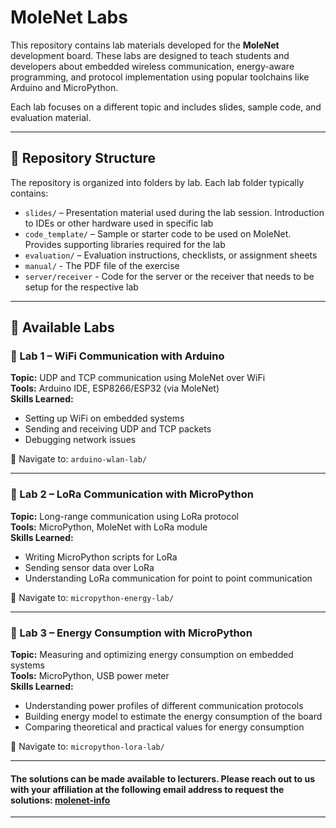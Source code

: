 # MoleNet Labs

This repository contains lab materials developed for the **MoleNet** development board. These labs are designed to teach students and developers about embedded wireless communication, energy-aware programming, and protocol implementation using popular toolchains like Arduino and MicroPython.

Each lab focuses on a different topic and includes slides, sample code, and evaluation material.

---

## 📁 Repository Structure

The repository is organized into folders by lab. Each lab folder typically contains:

- `slides/` – Presentation material used during the lab session. Introduction to IDEs or other hardware used in specific lab
- `code_template/` – Sample or starter code to be used on MoleNet. Provides supporting libraries required for the lab
- `evaluation/` – Evaluation instructions, checklists, or assignment sheets
- `manual/` - The PDF file of the exercise
- `server/receiver` - Code for the server or the receiver that needs to be setup for the respective lab

---

## 🧪 Available Labs

### 🔹 Lab 1 – WiFi Communication with Arduino

**Topic:** UDP and TCP communication using MoleNet over WiFi  
**Tools:** Arduino IDE, ESP8266/ESP32 (via MoleNet)  
**Skills Learned:**
- Setting up WiFi on embedded systems
- Sending and receiving UDP and TCP packets
- Debugging network issues

📂 Navigate to: `arduino-wlan-lab/`

---

### 🔹 Lab 2 – LoRa Communication with MicroPython

**Topic:** Long-range communication using LoRa protocol  
**Tools:** MicroPython, MoleNet with LoRa module  
**Skills Learned:**
- Writing MicroPython scripts for LoRa
- Sending sensor data over LoRa
- Understanding LoRa communication for point to point communication

📂 Navigate to: `micropython-energy-lab/`

---

### 🔹 Lab 3 – Energy Consumption with MicroPython

**Topic:** Measuring and optimizing energy consumption on embedded systems  
**Tools:** MicroPython, USB power meter  
**Skills Learned:**
- Understanding power profiles of different communication protocols
- Building energy model to estimate the energy consumption of the board
- Comparing theoretical and practical values for energy consumption

📂 Navigate to: `micropython-lora-lab/`

---

#### The solutions can be made available to lecturers. Please reach out to us with your affiliation at the following email address to request the solutions: [molenet-info](mailto:cn-info@comnets.uni-bremen.de)

---
